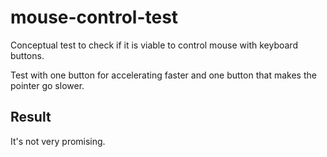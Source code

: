 # mouse-control-test

Conceptual test to check if it is viable to control mouse with keyboard buttons.

Test with one button for accelerating faster and one button that makes the
pointer go slower.

## Result

It's not very promising.
